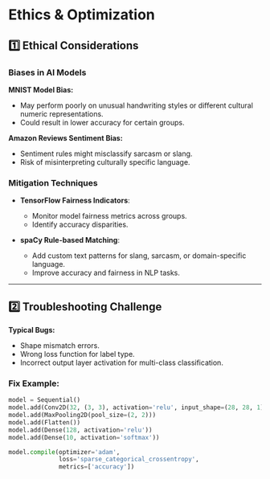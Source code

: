 # Ethics & Optimization

## 1️⃣ Ethical Considerations

### Biases in AI Models

**MNIST Model Bias:**
- May perform poorly on unusual handwriting styles or different cultural numeric representations.
- Could result in lower accuracy for certain groups.

**Amazon Reviews Sentiment Bias:**
- Sentiment rules might misclassify sarcasm or slang.
- Risk of misinterpreting culturally specific language.

### Mitigation Techniques

- **TensorFlow Fairness Indicators**:
  - Monitor model fairness metrics across groups.
  - Identify accuracy disparities.

- **spaCy Rule-based Matching**:
  - Add custom text patterns for slang, sarcasm, or domain-specific language.
  - Improve accuracy and fairness in NLP tasks.

---

## 2️⃣ Troubleshooting Challenge

**Typical Bugs:**
- Shape mismatch errors.
- Wrong loss function for label type.
- Incorrect output layer activation for multi-class classification.

### Fix Example:

```python
model = Sequential()
model.add(Conv2D(32, (3, 3), activation='relu', input_shape=(28, 28, 1)))
model.add(MaxPooling2D(pool_size=(2, 2)))
model.add(Flatten())
model.add(Dense(128, activation='relu'))
model.add(Dense(10, activation='softmax'))

model.compile(optimizer='adam', 
              loss='sparse_categorical_crossentropy', 
              metrics=['accuracy'])
